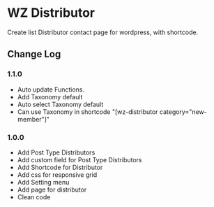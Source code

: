 WZ Distributor
===

Create list Distributor contact page for wordpress, with shortcode.

## Change Log

### 1.1.0
* Auto update Functions.
* Add Taxonomy default
* Auto select Taxonomy default
* Can use Taxonomy in shortcode "[wz-distributor category="new-member"]"

### 1.0.0
* Add Post Type Distributors
* Add custom field for Post Type Distributors
* Add Shortcode for Distributor
* Add css for responsive grid
* Add Setting menu
* Add page for distributor
* Clean code